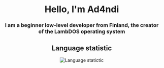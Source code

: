 <div align="center">
  <h1><b>Hello, I'm Ad4ndi</b></h1>
  <h3>I am a beginner low-level developer from Finland, the creator of the LambDOS operating system</h3>

  <h2><b>Language statistic</b></h2>
  
  ![Language statictic](https://github-readme-stats.vercel.app/api/top-langs/?username=Ad4ndi&layout=donut&theme=dark)
</div>
